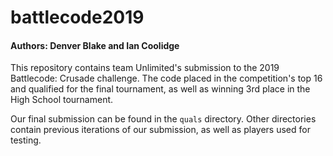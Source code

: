 # battlecode2019

#### Authors: Denver Blake and Ian Coolidge

This repository contains team Unlimited's submission to the 2019 Battlecode: Crusade challenge. The code placed in the competition's top 16 and qualified for the final tournament, as well as winning 3rd place in the High School tournament.

Our final submission can be found in the `quals` directory. Other directories contain previous iterations of our submission, as well as players used for testing.
